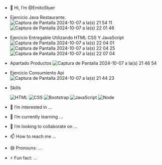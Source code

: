 - 👋 Hi, I’m @EmitoStuer
- Ejercicio Java Restaurante.
![Captura de Pantalla 2024-10-07 a la(s) 21 54 11](https://github.com/user-attachments/assets/a420b21b-d745-4275-8e04-27d63acf96ca)
![Captura de Pantalla 2024-10-07 a la(s) 22 01 46](https://github.com/user-attachments/assets/60b69b1d-4acf-43c0-990b-5af7d91083a2)


- Ejercicio Entregable Utilizando HTML CSS Y JavaScript
![Captura de Pantalla 2024-10-07 a la(s) 22 04 01](https://github.com/user-attachments/assets/f4183bd8-e401-4aee-94c1-834510916614)
![Captura de Pantalla 2024-10-07 a la(s) 22 04 25](https://github.com/user-attachments/assets/87f3a93d-501e-4c7a-a217-ea153f251401)
![Captura de Pantalla 2024-10-07 a la(s) 22 07 04](https://github.com/user-attachments/assets/a0bf2a5d-7048-498e-bc52-da5b0d51814f)
- Apartado Productos
![Captura de Pantalla 2024-10-07 a la(s) 21 46 54](https://github.com/user-attachments/assets/33ae7c89-6d91-4085-b65c-71429bc6ce78)


- Ejercicio Consumiento Api
  ![Captura de Pantalla 2024-10-07 a la(s) 21 44 23](https://github.com/user-attachments/assets/4a9761cd-e561-4d22-af6a-0978e8739e26)


- Skills
 
  ![HTML](https://camo.githubusercontent.com/90dcf0669edb46e9a63bd6a1c2460817040f3bd0ede67b297a94fc9a00b295ba/68747470733a2f2f696d672e736869656c64732e696f2f62616467652f2d48544d4c352d4533344632363f7374796c653d666c6174266c6f676f3d68746d6c35266c6f676f436f6c6f723d7768697465)
  ![CSS](https://camo.githubusercontent.com/4081bdd86277757c837b9f3053f58b2f88721f041f95c4568a1f8c0b7c8cd5e5/68747470733a2f2f696d672e736869656c64732e696f2f62616467652f2d435353332d3135373242363f7374796c653d666c6174266c6f676f3d63737333266c6f676f436f6c6f723d7768697465)
  ![Bootstrap](https://camo.githubusercontent.com/ff567fef2c797702ab850ef9d8151c02979f6372135e76776f3a47f96071c1ac/68747470733a2f2f696d672e736869656c64732e696f2f62616467652f2d426f6f7473747261702d3536334437433f7374796c653d666c6174266c6f676f3d626f6f747374726170266c6f676f436f6c6f723d7768697465)
  ![JavaScript](https://camo.githubusercontent.com/a857c5dcad0eff695b8499dd9a879d8cd3f42c8bad584e60914166025617b8f7/68747470733a2f2f696d672e736869656c64732e696f2f62616467652f2d4a6176615363726970742d6565643731383f7374796c653d666c6174266c6f676f3d6a617661736372697074266c6f676f436f6c6f723d666666666666)
  ![Node](https://camo.githubusercontent.com/30a9407766c706d1916a422762b88211646b60750e5535ab49bc0b18eb630088/68747470733a2f2f696d672e736869656c64732e696f2f62616467652f2d4e6f64652e6a732d3343383733413f7374796c653d666c6174266c6f676f3d4e6f64652e6a73266c6f676f436f6c6f723d7768697465)
  
- 👀 I’m interested in ...
- 🌱 I’m currently learning ...
- 💞️ I’m looking to collaborate on ...
- 📫 How to reach me ...
- 😄 Pronouns: ...
- ⚡ Fun fact: ...

<!---
EmitoStuer/EmitoStuer is a ✨ special ✨ repository because its `README.md` (this file) appears on your GitHub profile.
You can click the Preview link to take a look at your changes.
--->
